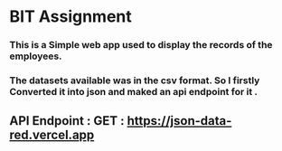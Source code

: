 # BIT Assignment 

### This is a Simple web app used to display the records of the employees. 


### The datasets available was in the csv format. So I firstly Converted it into json and maked an api endpoint for it .

## API Endpoint : GET : https://json-data-red.vercel.app
